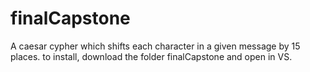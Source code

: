 # finalCapstone
A caesar cypher which shifts each character in a given message by 15 places.
to install, download the folder finalCapstone and open in VS.
